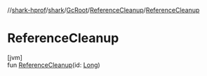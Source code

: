 //[shark-hprof](../../../../index.md)/[shark](../../index.md)/[GcRoot](../index.md)/[ReferenceCleanup](index.md)/[ReferenceCleanup](-reference-cleanup.md)

# ReferenceCleanup

[jvm]\
fun [ReferenceCleanup](-reference-cleanup.md)(id: [Long](https://kotlinlang.org/api/latest/jvm/stdlib/kotlin/-long/index.html))
